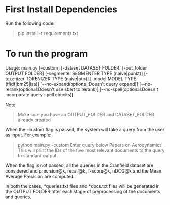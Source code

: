 # First Install Dependencies

Run the following code:

> pip install -r requirements.txt

# To run the program

Usage: main.py [-custom] [-dataset DATASET FOLDER] [-out_folder OUTPUT FOLDER]
               [-segmenter SEGMENTER TYPE (naive|punkt)] [-tokenizer TOKENIZER TYPE (naive|ptb)]
               [-model MODEL TYPE (tfidf|bm25|lsa)]
               [--no-expand(optional:Doesn't query expand)]
               [--no-rerank(optional:Doesn't use sbert to rerank)]
               [--no-spell(optional:Doesn't incorporate query spell checks)]

Note:

> Make sure you have an OUTPUT_FOLDER and DATASET_FOLDER already created

When the -custom flag is passed, the system will take a query from the user as input. For example:

> python main.py -custom
> Enter query below
> Papers on Aerodynamics
> This will print the IDs of the five most relevant documents to the query to standard output.

When the flag is not passed, all the queries in the Cranfield dataset are considered and precision@k, recall@k, f-score@k, nDCG@k and the Mean Average Precision are computed.

In both the cases, *queries.txt files and *docs.txt files will be generated in the OUTPUT FOLDER after each stage of preprocessing of the documents and queries.
